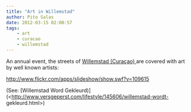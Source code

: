 ```yaml
---
title: "Art in Willemstad"
author: Pito Salas
date: 2012-03-15 02:00:57
tags:
    - art
    - curacao
    - willemstad
---
```



An annual event, the streets of [Willemstad (Curaçao)
](<http://www.curacao.com/The-Curacao-Difference/Our-Historic-Capital>)are
covered with art by well known artists:

<http://www.flickr.com/apps/slideshow/show.swf?v=109615>

(See: [Willemstad Word
Gekleurd)](<http://www.versgeperst.com/lifestyle/145606/willemstad-wordt-
gekleurd.html>)


